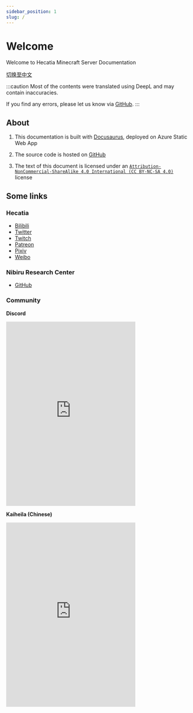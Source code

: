 ```yaml
---
sidebar_position: 1
slug: /
---
```


# Welcome

Welcome to Hecatia Minecraft Server Documentation

[切换至中文](https://docs.hecatia.moe/)

:::caution
Most of the contents were translated using DeepL and may contain inaccuracies.

If you find any errors, please let us know via [GitHub](https://github.com/NibiruResearchCenter/server-documentation/issues).
:::

## About

1. This documentation is built with [Docusaurus](https://docusaurus.io/), deployed on Azure Static Web App

2. The source code is hosted on [GitHub](https://github.com/NibiruResearchCenter/server-documentation)

3. The text of this document is licensed under an [`Attribution-NonCommercial-ShareAlike 4.0 International (CC BY-NC-SA 4.0)`](https://creativecommons.org/licenses/by-nc-sa/4.0/) license

## Some links

### Hecatia

- [Bilibili](https://space.bilibili.com/693)
- [Twitter](https://twitter.com/Hecatiaz)
- [Twitch](https://www.twitch.tv/hecatiaz)
- [Patreon](https://www.patreon.com/Hecatia)
- [Pixiv](https://www.pixiv.net/users/66875796)
- [Weibo](https://weibo.com/u/7363797389)

### Nibiru Research Center

- [GitHub](https://github.com/NibiruResearchCenter)

### Community

**Discord**

<iframe src="https://discord.com/widget?id=590430475215175680&theme=dark" width="350" height="500" allowtransparency="true" frameborder="0" sandbox="allow-popups allow-popups-to-escape-sandbox allow-same-origin allow-scripts"></iframe>

**Kaiheila (Chinese)**

<iframe src="https://kaiheila.cn/widget?id=6287445672135030&theme=dark" width="350" height="500" allowtransparency="true" frameborder="0"></iframe>
